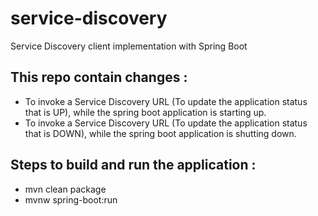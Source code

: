 # service-discovery
Service Discovery client implementation with Spring Boot

## This repo contain changes :
  * To invoke a Service Discovery URL (To update the application status that is UP), while the spring boot application is starting up.
  * To invoke a Service Discovery URL (To update the application status that is DOWN), while the spring boot application is shutting down.

## Steps to build and run the application :
  * mvn clean package
  * mvnw spring-boot:run
  
